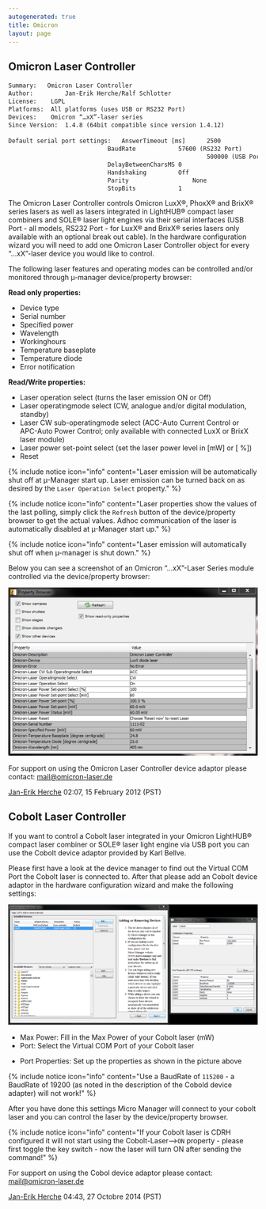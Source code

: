 ```yaml
---
autogenerated: true
title: Omicron
layout: page
---
```


## Omicron Laser Controller

```
Summary:   Omicron Laser Controller
Author:         Jan-Erik Herche/Ralf Schlotter
License:    LGPL
Platforms:  All platforms (uses USB or RS232 Port)
Devices:    Omicron “…xX”-laser series
Since Version:  1.4.8 (64bit compatible since version 1.4.12)

Default serial port settings:   AnswerTimeout [ms]      2500
                            BaudRate            57600 (RS232 Port) 
                                                        500000 (USB Port)
                            DelayBetweenCharsMS 0
                            Handshaking         Off
                            Parity                  None
                            StopBits            1
```

The Omicron Laser Controller controls Omicron LuxX®, PhoxX® and BrixX®
series lasers as well as lasers integrated in LightHUB® compact laser
combiners and SOLE® laser light engines via their serial interfaces (USB
Port - all models, RS232 Port - for LuxX® and BrixX® series lasers only
available with an optional break out cable). In the hardware
configuration wizard you will need to add one Omicron Laser Controller
object for every “…xX”-laser device you would like to control.

The following laser features and operating modes can be controlled
and/or monitored through µ-manager device/property browser:

**Read only properties:**

-   Device type
-   Serial number
-   Specified power
-   Wavelength
-   Workinghours
-   Temperature baseplate
-   Temperature diode
-   Error notification

**Read/Write properties:**

-   Laser operation select (turns the laser emission ON or Off)
-   Laser operatingmode select (CW, analogue and/or digital modulation,
    standby)
-   Laser CW sub-operatingmode select (ACC-Auto Current Control or
    APC-Auto Power Control; only available with connected LuxX or BrixX
    laser module)
-   Laser power set-point select (set the laser power level in \[mW\] or
    \[ %\])
-   Reset

{% include notice icon="info" content="Laser emission will be automatically shut off at µ-Manager start up. Laser emission can be turned back on as desired by the `Laser Operation Select` property." %}

{% include notice icon="info" content="Laser properties show the values of the last polling, simply click the `Refresh` button of the device/property browser to get the actual values. Adhoc communication of the laser is automatically disabled at µ-Manager start up." %}

{% include notice icon="info" content="Laser emission will automatically shut off when µ-manager is shut down." %}

Below you can see a screenshot of an Omicron “…xX”-Laser Series module
controlled via the device/property browser:

![](media/Omicronproperties.jpg "Omicronproperties.jpg")

For support on using the Omicron Laser Controller device adaptor please
contact: mail@omicron-laser.de

[Jan-Erik Herche](/users/Jan-Erik_Herche "wikilink") 02:07, 15 February
2012 (PST)

## Cobolt Laser Controller

If you want to control a Cobolt laser integrated in your Omicron
LightHUB® compact laser combiner or SOLE® laser light engine via USB
port you can use the Cobolt device adaptor provided by Karl Bellve.

Please first have a look at the device manager to find out the Virtual
COM Port the Cobolt laser is connected to. After that please add an
Cobolt device adaptor in the hardware configuration wizard and make the
following settings:

![](media/Omicron2.png "Omicron2.png")

-   Max Power: Fill in the Max Power of your Cobolt laser (mW)
-   Port: Select the Virtual COM Port of your Cobolt laser

<!-- -->

-   Port Properties: Set up the properties as shown in the picture above

{% include notice icon="info" content="Use a BaudRate of `115200` - a BaudRate of 19200 (as noted in the description of the Cobold device adapter) will not work!" %}

After you have done this settings Micro Manager will connect to your
cobolt laser and you can control the laser by the device/property
browser.

{% include notice icon="info" content="If your Cobolt laser is CDRH configured it will
not start using the Cobolt-Laser--&gt;`ON` property - please first
toggle the key switch - now the laser will turn ON after sending the
command!" %}

For support on using the Cobol device adaptor please contact:
mail@omicron-laser.de

[Jan-Erik Herche](/users/Jan-Erik_Herche "wikilink") 04:43, 27 Octobre
2014 (PST)

